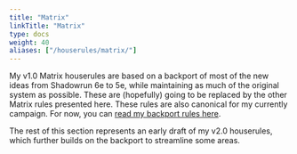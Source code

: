```yaml
---
title: "Matrix"
linkTitle: "Matrix"
type: docs  
weight: 40 
aliases: ["/houserules/matrix/"]
---
```


My v1.0 Matrix houserules are based on a backport of most of the new ideas from Shadowrun 6e to 5e, while maintaining as much of the original system as possible. These are (hopefully) going to be replaced by the other Matrix rules presented here. These rules are also canonical for my currently campaign. For now, you can [read my backport rules here](/archive/matrix_backport/).

The rest of this section represents an early draft of my v2.0 houserules, which further builds on the backport to streamline some areas.